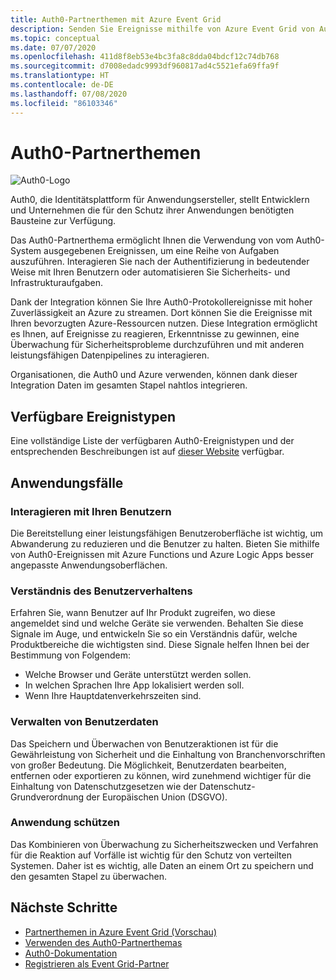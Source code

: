 ```yaml
---
title: Auth0-Partnerthemen mit Azure Event Grid
description: Senden Sie Ereignisse mithilfe von Azure Event Grid von Auth0 an Azure-Dienste.
ms.topic: conceptual
ms.date: 07/07/2020
ms.openlocfilehash: 411d8f8eb53e4bc3fa8c8dda04bdcf12c74db768
ms.sourcegitcommit: d7008edadc9993df960817ad4c5521efa69ffa9f
ms.translationtype: HT
ms.contentlocale: de-DE
ms.lasthandoff: 07/08/2020
ms.locfileid: "86103346"
---
```

# <a name="auth0-partner-topics"></a>Auth0-Partnerthemen
![Auth0-Logo](./media/auth0-overview/auth0-logo.png)

Auth0, die Identitätsplattform für Anwendungsersteller, stellt Entwicklern und Unternehmen die für den Schutz ihrer Anwendungen benötigten Bausteine zur Verfügung.

Das Auth0-Partnerthema ermöglicht Ihnen die Verwendung von vom Auth0-System ausgegebenen Ereignissen, um eine Reihe von Aufgaben auszuführen. Interagieren Sie nach der Authentifizierung in bedeutender Weise mit Ihren Benutzern oder automatisieren Sie Sicherheits- und Infrastrukturaufgaben.

Dank der Integration können Sie Ihre Auth0-Protokollereignisse mit hoher Zuverlässigkeit an Azure zu streamen. Dort können Sie die Ereignisse mit Ihren bevorzugten Azure-Ressourcen nutzen. Diese Integration ermöglicht es Ihnen, auf Ereignisse zu reagieren, Erkenntnisse zu gewinnen, eine Überwachung für Sicherheitsprobleme durchzuführen und mit anderen leistungsfähigen Datenpipelines zu interagieren.

Organisationen, die Auth0 und Azure verwenden, können dank dieser Integration Daten im gesamten Stapel nahtlos integrieren. 
 
## <a name="available-event-types"></a>Verfügbare Ereignistypen
Eine vollständige Liste der verfügbaren Auth0-Ereignistypen und der entsprechenden Beschreibungen ist auf [dieser Website](https://auth0.com/docs/logs/references/log-event-type-codes) verfügbar.

## <a name="use-cases"></a>Anwendungsfälle

### <a name="engage-with-your-users"></a>Interagieren mit Ihren Benutzern
Die Bereitstellung einer leistungsfähigen Benutzeroberfläche ist wichtig, um Abwanderung zu reduzieren und die Benutzer zu halten. Bieten Sie mithilfe von Auth0-Ereignissen mit Azure Functions und Azure Logic Apps besser angepasste Anwendungsoberflächen. 

### <a name="understand-user-behavior"></a>Verständnis des Benutzerverhaltens
Erfahren Sie, wann Benutzer auf Ihr Produkt zugreifen, wo diese angemeldet sind und welche Geräte sie verwenden. Behalten Sie diese Signale im Auge, und entwickeln Sie so ein Verständnis dafür, welche Produktbereiche die wichtigsten sind. Diese Signale helfen Ihnen bei der Bestimmung von Folgendem:
- Welche Browser und Geräte unterstützt werden sollen. 
- In welchen Sprachen Ihre App lokalisiert werden soll. 
- Wenn Ihre Hauptdatenverkehrszeiten sind. 

### <a name="manage-user-data"></a>Verwalten von Benutzerdaten
Das Speichern und Überwachen von Benutzeraktionen ist für die Gewährleistung von Sicherheit und die Einhaltung von Branchenvorschriften von großer Bedeutung. Die Möglichkeit, Benutzerdaten bearbeiten, entfernen oder exportieren zu können, wird zunehmend wichtiger für die Einhaltung von Datenschutzgesetzen wie der Datenschutz-Grundverordnung der Europäischen Union (DSGVO).

### <a name="secure-your-application"></a>Anwendung schützen
Das Kombinieren von Überwachung zu Sicherheitszwecken und Verfahren für die Reaktion auf Vorfälle ist wichtig für den Schutz von verteilten Systemen. Daher ist es wichtig, alle Daten an einem Ort zu speichern und den gesamten Stapel zu überwachen. 

## <a name="next-steps"></a>Nächste Schritte

- [Partnerthemen in Azure Event Grid (Vorschau)](partner-topics-overview.md)
- [Verwenden des Auth0-Partnerthemas](auth0-how-to.md)
- [Auth0-Dokumentation](https://auth0.com/docs/azure-tutorial)
- [Registrieren als Event Grid-Partner](partner-onboarding-overview.md)

